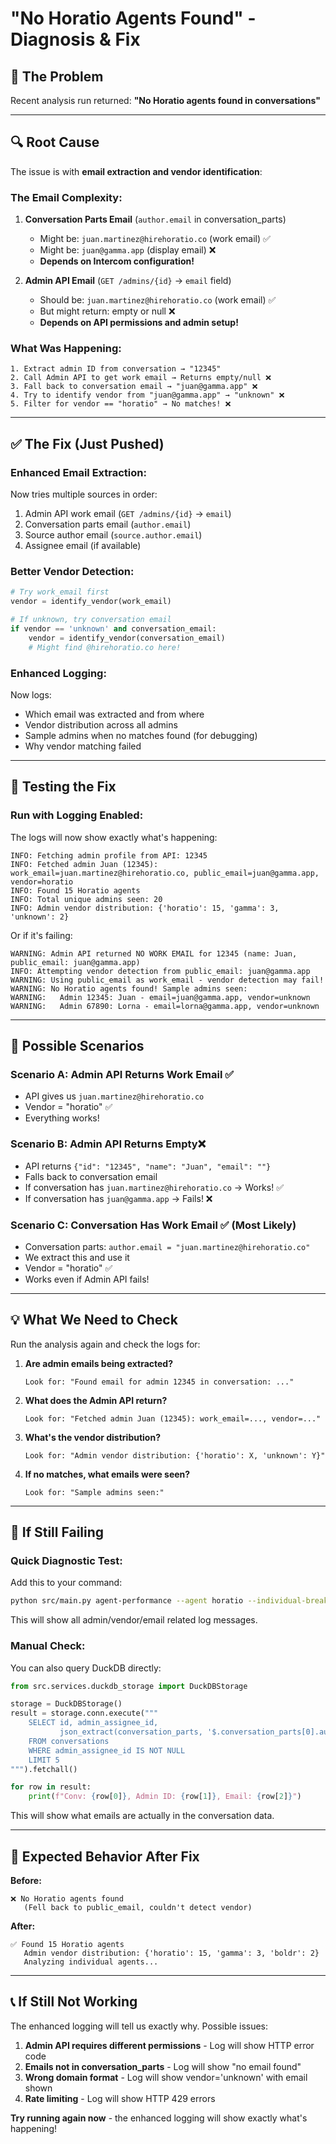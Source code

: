 # "No Horatio Agents Found" - Diagnosis & Fix

## 🐛 **The Problem**

Recent analysis run returned: **"No Horatio agents found in conversations"**

---

## 🔍 **Root Cause**

The issue is with **email extraction and vendor identification**:

### **The Email Complexity:**

1. **Conversation Parts Email** (`author.email` in conversation_parts)
   - Might be: `juan.martinez@hirehoratio.co` (work email) ✅
   - Might be: `juan@gamma.app` (display email) ❌
   - **Depends on Intercom configuration!**

2. **Admin API Email** (`GET /admins/{id}` → `email` field)
   - Should be: `juan.martinez@hirehoratio.co` (work email) ✅
   - But might return: empty or null ❌
   - **Depends on API permissions and admin setup!**

### **What Was Happening:**

```
1. Extract admin ID from conversation → "12345"
2. Call Admin API to get work email → Returns empty/null ❌
3. Fall back to conversation email → "juan@gamma.app" ❌
4. Try to identify vendor from "juan@gamma.app" → "unknown" ❌
5. Filter for vendor == "horatio" → No matches! ❌
```

---

## ✅ **The Fix (Just Pushed)**

### **Enhanced Email Extraction:**

Now tries multiple sources in order:
1. Admin API work email (`GET /admins/{id}` → `email`)
2. Conversation parts email (`author.email`)
3. Source author email (`source.author.email`)
4. Assignee email (if available)

### **Better Vendor Detection:**

```python
# Try work_email first
vendor = identify_vendor(work_email)

# If unknown, try conversation email
if vendor == 'unknown' and conversation_email:
    vendor = identify_vendor(conversation_email)
    # Might find @hirehoratio.co here!
```

### **Enhanced Logging:**

Now logs:
- Which email was extracted and from where
- Vendor distribution across all admins
- Sample admins when no matches found (for debugging)
- Why vendor matching failed

---

## 🧪 **Testing the Fix**

### **Run with Logging Enabled:**

The logs will now show exactly what's happening:

```
INFO: Fetching admin profile from API: 12345
INFO: Fetched admin Juan (12345): work_email=juan.martinez@hirehoratio.co, public_email=juan@gamma.app, vendor=horatio
INFO: Found 15 Horatio agents
INFO: Total unique admins seen: 20
INFO: Admin vendor distribution: {'horatio': 15, 'gamma': 3, 'unknown': 2}
```

Or if it's failing:

```
WARNING: Admin API returned NO WORK EMAIL for 12345 (name: Juan, public_email: juan@gamma.app)
INFO: Attempting vendor detection from public_email: juan@gamma.app
WARNING: Using public_email as work_email - vendor detection may fail!
WARNING: No Horatio agents found! Sample admins seen:
WARNING:   Admin 12345: Juan - email=juan@gamma.app, vendor=unknown
WARNING:   Admin 67890: Lorna - email=lorna@gamma.app, vendor=unknown
```

---

## 🎯 **Possible Scenarios**

### **Scenario A: Admin API Returns Work Email** ✅
- API gives us `juan.martinez@hirehoratio.co`
- Vendor = "horatio" ✅
- Everything works!

### **Scenario B: Admin API Returns Empty**❌
- API returns `{"id": "12345", "name": "Juan", "email": ""}`
- Falls back to conversation email
- If conversation has `juan.martinez@hirehoratio.co` → Works! ✅
- If conversation has `juan@gamma.app` → Fails! ❌

### **Scenario C: Conversation Has Work Email** ✅ (Most Likely)
- Conversation parts: `author.email = "juan.martinez@hirehoratio.co"`
- We extract this and use it
- Vendor = "horatio" ✅
- Works even if Admin API fails!

---

## 💡 **What We Need to Check**

Run the analysis again and check the logs for:

1. **Are admin emails being extracted?**
   ```
   Look for: "Found email for admin 12345 in conversation: ..."
   ```

2. **What does the Admin API return?**
   ```
   Look for: "Fetched admin Juan (12345): work_email=..., vendor=..."
   ```

3. **What's the vendor distribution?**
   ```
   Look for: "Admin vendor distribution: {'horatio': X, 'unknown': Y}"
   ```

4. **If no matches, what emails were seen?**
   ```
   Look for: "Sample admins seen:"
   ```

---

## 🔧 **If Still Failing**

### **Quick Diagnostic Test:**

Add this to your command:
```bash
python src/main.py agent-performance --agent horatio --individual-breakdown --time-period week 2>&1 | grep -i "admin\|vendor\|email\|horatio"
```

This will show all admin/vendor/email related log messages.

### **Manual Check:**

You can also query DuckDB directly:
```python
from src.services.duckdb_storage import DuckDBStorage

storage = DuckDBStorage()
result = storage.conn.execute("""
    SELECT id, admin_assignee_id, 
           json_extract(conversation_parts, '$.conversation_parts[0].author.email') as first_admin_email
    FROM conversations
    WHERE admin_assignee_id IS NOT NULL
    LIMIT 5
""").fetchall()

for row in result:
    print(f"Conv: {row[0]}, Admin ID: {row[1]}, Email: {row[2]}")
```

This will show what emails are actually in the conversation data.

---

## 🎯 **Expected Behavior After Fix**

**Before:**
```
❌ No Horatio agents found
   (Fell back to public_email, couldn't detect vendor)
```

**After:**
```
✅ Found 15 Horatio agents
   Admin vendor distribution: {'horatio': 15, 'gamma': 3, 'boldr': 2}
   Analyzing individual agents...
```

---

## 📞 **If Still Not Working**

The enhanced logging will tell us exactly why. Possible issues:

1. **Admin API requires different permissions** - Log will show HTTP error code
2. **Emails not in conversation_parts** - Log will show "no email found"
3. **Wrong domain format** - Log will show vendor='unknown' with email shown
4. **Rate limiting** - Log will show HTTP 429 errors

**Try running again now** - the enhanced logging will show exactly what's happening!

